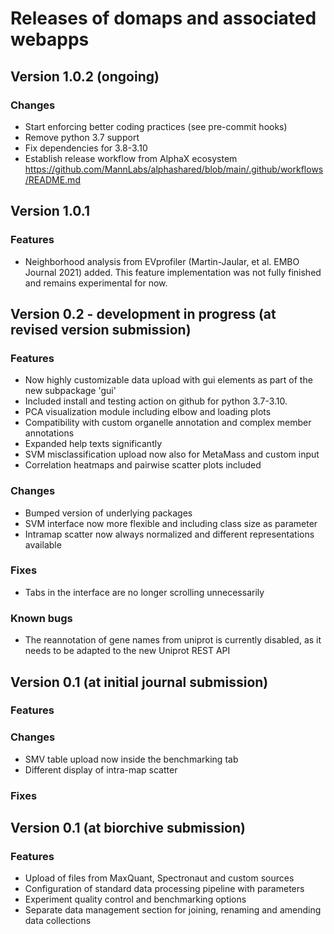 # Releases of domaps and associated webapps

## Version 1.0.2 (ongoing)

### Changes
 - Start enforcing better coding practices (see pre-commit hooks)
 - Remove python 3.7 support
 - Fix dependencies for 3.8-3.10
 - Establish release workflow from AlphaX ecosystem https://github.com/MannLabs/alphashared/blob/main/.github/workflows/README.md

## Version 1.0.1

### Features
 - Neighborhood analysis from EVprofiler (Martin-Jaular, et al. EMBO Journal 2021) added. This feature implementation was not fully finished and remains experimental for now.

## Version 0.2 - development in progress (at revised version submission)

### Features
 - Now highly customizable data upload with gui elements as part of the new subpackage 'gui'
 - Included install and testing action on github for python 3.7-3.10.
 - PCA visualization module including elbow and loading plots
 - Compatibility with custom organelle annotation and complex member annotations
 - Expanded help texts significantly
 - SVM misclassification upload now also for MetaMass and custom input
 - Correlation heatmaps and pairwise scatter plots included

### Changes
 - Bumped version of underlying packages
 - SVM interface now more flexible and including class size as parameter
 - Intramap scatter now always normalized and different representations available

### Fixes
 - Tabs in the interface are no longer scrolling unnecessarily

### Known bugs
 - The reannotation of gene names from uniprot is currently disabled, as it needs to be adapted to the new Uniprot REST API

## Version 0.1 (at initial journal submission)

### Features

### Changes
 - SMV table upload now inside the benchmarking tab
 - Different display of intra-map scatter

### Fixes

## Version 0.1 (at biorchive submission)

### Features
 - Upload of files from MaxQuant, Spectronaut and custom sources
 - Configuration of standard data processing pipeline with parameters
 - Experiment quality control and benchmarking options
 - Separate data management section for joining, renaming and amending data collections
